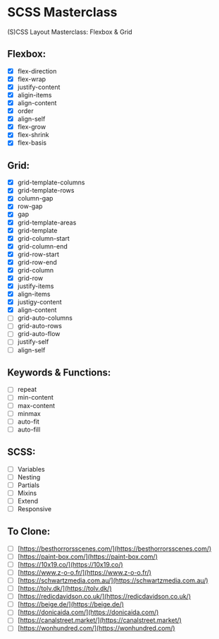 # SCSS Masterclass

(S)CSS Layout Masterclass: Flexbox & Grid

## Flexbox:

- [x] flex-direction
- [x] flex-wrap
- [x] justify-content
- [x] aligin-items
- [x] align-content
- [x] order
- [x] align-self
- [x] flex-grow
- [x] flex-shrink
- [x] flex-basis

## Grid:

- [x] grid-template-columns
- [x] grid-template-rows
- [x] column-gap
- [x] row-gap
- [x] gap
- [x] grid-template-areas
- [x] grid-template
- [x] grid-column-start
- [x] grid-column-end
- [x] grid-row-start
- [x] grid-row-end
- [x] grid-column
- [x] grid-row
- [x] justify-items
- [x] align-items
- [x] justigy-content
- [x] align-content
- [ ] grid-auto-columns
- [ ] grid-auto-rows
- [ ] grid-auto-flow
- [ ] justify-self
- [ ] align-self

## Keywords & Functions:

- [ ] repeat
- [ ] min-content
- [ ] max-content
- [ ] minmax
- [ ] auto-fit
- [ ] auto-fill

## SCSS:

- [ ] Variables
- [ ] Nesting
- [ ] Partials
- [ ] Mixins
- [ ] Extend
- [ ] Responsive

## To Clone:

- [ ] [https://besthorrorsscenes.com/](https://besthorrorsscenes.com/)
- [ ] [https://paint-box.com/](https://paint-box.com/)
- [ ] [https://10x19.co/](https://10x19.co/)
- [ ] [https://www.z-o-o.fr/](https://www.z-o-o.fr/)
- [ ] [https://schwartzmedia.com.au/](https://schwartzmedia.com.au/)
- [ ] [https://tolv.dk/](https://tolv.dk/)
- [ ] [https://redicdavidson.co.uk/](https://redicdavidson.co.uk/)
- [ ] [https://beige.de/](https://beige.de/)
- [ ] [https://donicaida.com/](https://donicaida.com/)
- [ ] [https://canalstreet.market/](https://canalstreet.market/)
- [ ] [https://wonhundred.com/](https://wonhundred.com/)
